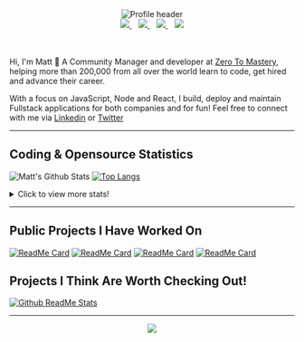 <div align="center">
    <img src="https://github.com/MattCSmith/MattCSmith/raw/master/assets/githubImage.png" alt="Profile header" />
    <div>
        <a href="https://www.linkedin.com/in/matt-c-smith/">
            <img src="https://img.shields.io/badge/linkedin-connect-%230077B5.svg?&style=for-the-badge&logo=linkedin" />
        </a>&nbsp;&nbsp;
        <a href="https://dev.to/mattcsmith">
            <img src="https://img.shields.io/badge/dev.to-follow-%230A0A0A.svg?&style=for-the-badge&logo=dev.to" />
        </a>&nbsp;&nbsp;
        <a href="https://twitter/MattCSmith_">
            <img src="https://img.shields.io/badge/twitter-follow-%231DA1F2.svg?&style=for-the-badge&logo=twitter" />
        </a>&nbsp;&nbsp;
        <a href="https://www.youtube.com/channel/UCQnCh_U9PeXh_7FaxUB7Lsg">
            <img src="https://img.shields.io/badge/youtube-subscribe-%23FF0000.svg?&style=for-the-badge&logo=youtube" />
        </a>
    </div>
</div>
<br/><br/>

Hi, I'm Matt 👋
A Community Manager and developer at [Zero To Mastery](https://zerotomastery.io/?utm_source=mcs_gh), helping more than 200,000 from all over the world learn to code, get hired and advance their career.

With a focus on JavaScript, Node and React, I build, deploy and maintain Fullstack applications for both companies and for fun!
Feel free to connect with me via [Linkedin](https://www.linkedin.com/in/matt-c-smith/) or [Twitter](https://twitter/MattCSmith_)

---
## Coding & Opensource Statistics
![Matt's Github Stats](https://github-readme-stats.vercel.app/api?username=mattcsmith&count_private=true&show_icons=true)
[![Top Langs](https://github-readme-stats.vercel.app/api/top-langs/?username=mattcsmith)](https://github.com/mattcsmith)

<details>
  <summary>Click to view more stats!</summary>
    <!--START_SECTION:waka-->
![Profile Views](http://img.shields.io/badge/Profile%20Views-20-blue)

![Lines of code](https://img.shields.io/badge/From%20Hello%20World%20I%27ve%20Written-8.3%20million%20lines%20of%20code-blue)

**🐱 My Github Data** 

> 🏆 2,173 Contributions in the Year 2020
 > 
> 📦 0 Bytes Used in Github's Storage 
 > 
> 🚫 Not Opted to Hire
 > 
> 📜 15 Public Repositories
 > 
> 🔑 0 Private Repository 
 > 
**I'm a Night 🦉** 

```text
🌞 Morning    156 commits    ██░░░░░░░░░░░░░░░░░░░░░░░   9.1% 
🌆 Daytime    547 commits    ████████░░░░░░░░░░░░░░░░░   31.9% 
🌃 Evening    523 commits    ███████░░░░░░░░░░░░░░░░░░   30.5% 
🌙 Night      489 commits    ███████░░░░░░░░░░░░░░░░░░   28.51%

```
📅 **I'm Most Productive on Thursday** 

```text
Monday       303 commits    ████░░░░░░░░░░░░░░░░░░░░░   17.67% 
Tuesday      295 commits    ████░░░░░░░░░░░░░░░░░░░░░   17.2% 
Wednesday    206 commits    ███░░░░░░░░░░░░░░░░░░░░░░   12.01% 
Thursday     309 commits    ████░░░░░░░░░░░░░░░░░░░░░   18.02% 
Friday       238 commits    ███░░░░░░░░░░░░░░░░░░░░░░   13.88% 
Saturday     170 commits    ██░░░░░░░░░░░░░░░░░░░░░░░   9.91% 
Sunday       194 commits    ██░░░░░░░░░░░░░░░░░░░░░░░   11.31%

```


📊 **This Week I Spent My Time On** 

```text
⌚︎ Time Zone: Europe/London

💬 Programming Languages: 
JavaScript               2 hrs 42 mins       ███████████████░░░░░░░░░░   60.61% 
HTML                     54 mins             █████░░░░░░░░░░░░░░░░░░░░   20.24% 
CSS                      46 mins             ████░░░░░░░░░░░░░░░░░░░░░   17.17% 
Text                     5 mins              ░░░░░░░░░░░░░░░░░░░░░░░░░   1.93% 
Other                    0 secs              ░░░░░░░░░░░░░░░░░░░░░░░░░   0.05%

🔥 Editors: 
VS Code                  4 hrs 28 mins       █████████████████████████   100.0%

💻 Operating System: 
Windows                  4 hrs 28 mins       █████████████████████████   100.0%

```

**I Mostly Code in JavaScript** 

```text
JavaScript               35 repos            ███████████████████░░░░░░   76.09% 
HTML                     6 repos             ███░░░░░░░░░░░░░░░░░░░░░░   13.04% 
CSS                      4 repos             ██░░░░░░░░░░░░░░░░░░░░░░░   8.7% 
Python                   1 repos             ░░░░░░░░░░░░░░░░░░░░░░░░░   2.17%

```



<!--END_SECTION:waka-->
</details>

---

## Public Projects I Have Worked On

[![ReadMe Card](https://github-readme-stats.vercel.app/api/pin/?username=zerodevs&repo=FullstackTrends_Challenge-13)](https://www.fullstacktrends.com/)
[![ReadMe Card](https://github-readme-stats.vercel.app/api/pin/?username=mattcsmith&repo=zeroBot-legacy)](https://github.com/MattCSmith/zeroBot-Legacy)
[![ReadMe Card](https://github-readme-stats.vercel.app/api/pin/?username=zerodevs&repo=dev-resources-frontend)](https://github.com/zerodevs/dev-resources-frontend)
[![ReadMe Card](https://github-readme-stats.vercel.app/api/pin/?username=zerodevs&repo=advent-website)](aoc.zerotomastery.io)

## Projects I Think Are Worth Checking Out!
[![Github ReadMe Stats](https://github-readme-stats.vercel.app/api/pin/?username=anuraghazra&repo=github-readme-stats)](https://github.com/anuraghazra/github-readme-stats)

---
<p align='center'>
    <img src="https://visitor-badge.glitch.me/badge?page_id=mattcsmith.github-readme0123" />
</p>

